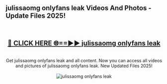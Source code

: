 <h2>julissaomg onlyfans leak Videos And Photos - Update Files 2025!</h2>
<br>
<div align="center">
<h2><a href="https://top-ai-tools.click/QrbHav" rel="nofollow">🔴 CLICK HERE 🌐==►► julissaomg onlyfans leak</a></h2>
<br>
Get julissaomg onlyfans leak and all content. Now you can access all videos and pictures of julissaomg onlyfans leak. New Updated Files 2025!
<br>
<br>
<a href="https://top-ai-tools.click/QrbHav" rel="nofollow" data-target="animated-image.originalLink"><img src="https://i.ibb.co.com/WyWwxjT/player-gif2.gif" alt="julissaomg onlyfans leak" style="max-width: 100%; display: inline-block;" data-target="animated-image.originalImage"></a>
</div>
<br>